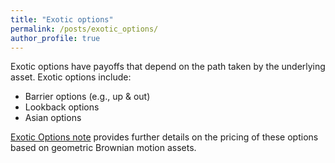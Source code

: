 ```yaml
---
title: "Exotic options"
permalink: /posts/exotic_options/
author_profile: true
---
```


Exotic options have payoffs that depend on the path taken by the underlying asset. Exotic options include:

- Barrier options (e.g., up & out)
- Lookback options
- Asian options

[Exotic Options note](https://sinabaghal.github.io/files/notes/exotic_options_notes.pdf) provides further details on the pricing of these options based on geometric Brownian motion assets.
